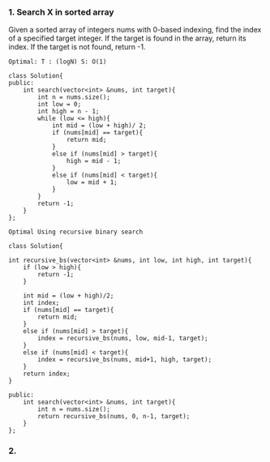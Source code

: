 ### 1. Search X in sorted array
Given a sorted array of integers nums with 0-based indexing, find the index of a specified target integer. If the target is found in the array, return its index. If the target is not found, return -1.

```
Optimal: T : (logN) S: O(1)
```

```
class Solution{
public:
    int search(vector<int> &nums, int target){
        int n = nums.size();
        int low = 0;
        int high = n - 1;
        while (low <= high){
            int mid = (low + high)/ 2;
            if (nums[mid] == target){
                return mid;
            }
            else if (nums[mid] > target){
                high = mid - 1;
            }
            else if (nums[mid] < target){
                low = mid + 1;
            }
        }
        return -1;
    }
};
```

```
Optimal Using recursive binary search
```

```
class Solution{

int recursive_bs(vector<int> &nums, int low, int high, int target){
    if (low > high){
        return -1;
    }
    
    int mid = (low + high)/2;
    int index;
    if (nums[mid] == target){
        return mid;
    }
    else if (nums[mid] > target){
        index = recursive_bs(nums, low, mid-1, target);
    } 
    else if (nums[mid] < target){
        index = recursive_bs(nums, mid+1, high, target);
    }
    return index;
}

public:
    int search(vector<int> &nums, int target){
        int n = nums.size();
        return recursive_bs(nums, 0, n-1, target);
    }
};
```

### 2. 
